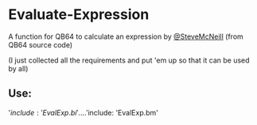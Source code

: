 # Evaluate-Expression
A function for QB64 to calculate an expression by [@SteveMcNeill](https://github.com/SteveMcNeill) (from QB64 source code)

(I just collected all the requirements and put 'em up so that it can be used by all)

## Use:
'$include: 'EvalExp.bi'
....
'$include: 'EvalExp.bm'
